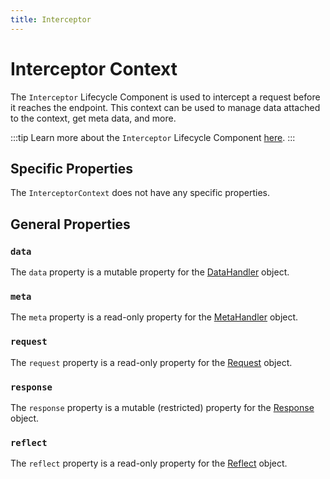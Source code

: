 ```yaml
---
title: Interceptor
---
```


# Interceptor Context

The `Interceptor` Lifecycle Component is used to intercept a request before it reaches the endpoint. This context can be used to manage data attached to the context, get meta data, and more.

:::tip
Learn more about the `Interceptor` Lifecycle Component [here](../lifecycle-components/interceptors).
:::

## Specific Properties

The `InterceptorContext` does not have any specific properties.

## General Properties

### `data`

The `data` property is a mutable property for the [DataHandler](./core/data_handler) object.

### `meta`

The `meta` property is a read-only property for the [MetaHandler](./core/meta_handler) object.

### `request`

The `request` property is a read-only property for the [Request](../request/overview) object.

### `response`

The `response` property is a mutable (restricted) property for the [Response](./core/response) object.

### `reflect`

The `reflect` property is a read-only property for the [Reflect](./core/reflect) object.
